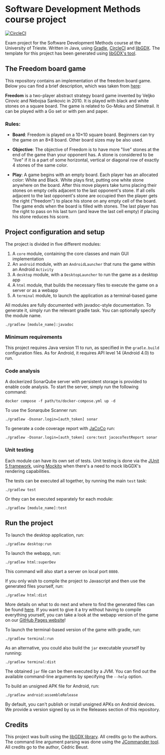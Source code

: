 # Software Development Methods course project
[![CircleCI](https://dl.circleci.com/status-badge/img/gh/peiva-git/SDM_project/tree/master.svg?style=svg)](https://dl.circleci.com/status-badge/redirect/gh/peiva-git/SDM_project/tree/master)

Exam project for the Software Development Methods course at the University of Trieste.
Written in Java, using [Gradle](https://gradle.org/), [CircleCI](https://circleci.com/) and [libGDX](https://libgdx.com/).
The template for this project has been generated using [libGDX's tool](https://libgdx.com/wiki/start/project-generation).

## The Freedom board game

This repository contains an implementation of the freedom board game. Below you can find a brief description,
which was taken from [here](https://boardgamegeek.com/boardgame/100480/freedom):

**Freedom** is a two-player abstract strategy board game invented by Veljko Cirovic and Nebojsa Sankovic in 2010. 
It is played with black and white stones on a square board. 
The game is related to Go-Moku and Slimetrail. It can be played with a Go set or with pen and paper.

### Rules:

- **Board**: Freedom is played on a 10×10 square board. Beginners can try the game on an 8×8 board. 
Other board sizes may be also used.

- **Objective**: The objective of Freedom is to have more "live" stones at the end of the game than your opponent has.
A stone is considered to be "live" if it is a part of some horizontal, vertical or diagonal row of exactly 4 stones of the same color.

- **Play**: A game begins with an empty board. 
Each player has an allocated color: White and Black. 
White plays first, putting one white stone anywhere on the board. 
After this move players take turns placing their stones on empty cells adjacent to the last opponent's stone. 
If all cells adjacent to the last opponent's stone are occupied then the player gets the right ("freedom") to place his stone on any empty cell of the board. 
The game ends when the board is filled with stones. 
The last player has the right to pass on his last turn (and leave the last cell empty) if placing his stone reduces his score.

## Project configuration and setup

The project is divided in five different modules:
1. A `core` module, containing the core classes and main GUI implementation
2. An `android` module, with an `AndroidLauncher` that runs the game within an Android `Activity`
3. A `desktop` module, with a `DesktopLauncher` to run the game as a desktop app
4. A `html` module, that builds the necessary files to execute the game on a server or as a webapp
5. A `terminal` module, to launch the application as a terminal-based game

All modules are fully documented with javadoc-style documentation. To generate it, simply run the relevant gradle task.
You can optionally specify the module name.
```shell
./gradlew [module_name]:javadoc
```

### Minimum requirements

This project requires Java version 11 to run, as specified in the `gradle.build` configuration files.
As for Android, it requires API level 14 (Android 4.0) to run.

### Code analysis

A dockerized SonarQube server with persistent storage is provided to enable code analysis.
To start the server, simply run the following command:
```shell
docker compose -f path/to/docker-compose.yml up -d
```

To use the Sonarqube Scanner run:
```shell
./gradlew -Dsonar.login=[auth_token] sonar
```

To generate a code coverage report with [JaCoCo](https://github.com/jacoco/jacoco) run:
```shell
./gradlew -Dsonar.login=[auth_token] core:test jacocoTestReport sonar
```

### Unit testing

Each module can have its own set of tests.
Unit testing is done via the [JUnit 5 framework](https://junit.org/junit5/), using [Mockito](https://site.mockito.org/)
when there's a need to mock libGDX's rendering capabilities.

The tests can be executed all together, by running the main `test` task:
```shell
./gradlew test
```
Or they can be executed separately for each module:
```shell
./gradlew [module_name]:test
```

## Run the project

To launch the desktop application, run:
```shell
./gradlew desktop:run
```

To launch the webapp, run:
```shell
./gradlew html:superDev
```
This command will also start a server on local port `8080`.

If you only wish to compile the project to Javascript and then use the generated files yourself, run:
```shell
./gradlew html:dist
```
More details on what to do next and where to find the generated files can be found
[here](https://libgdx.com/wiki/deployment/deploying-your-application#deploy-web).
If you want to give it a try without having to compile everything yourself,
you can take a look at the webapp version of the game
on our [GitHub Pages website](https://peiva-git.github.io/SDM_project/)!

To launch the terminal-based version of the game with gradle, run:
```shell
./gradlew terminal:run
```

As an alternative, you could also build the `jar` executable yourself by running:
```shell
./gradlew terminal:dist
```
The obtained `jar` file can be then executed by a JVM. You can find out the available command-line arguments
by specifying the `--help` option.

To build an unsigned APK file for Android, run:
```shell
./gradlew android:assembleRelease
```
By default, you can't publish or install unsigned APKs on Android devices.
We provide a version signed by us in the Releases section of this repository.

## Credits

This project was built using the [libGDX library](https://libgdx.com/). All credits go to the authors.
The command line argument parsing was done using the [JCommander tool](https://jcommander.org/). 
All credits go to the author, Cédric Beust.

